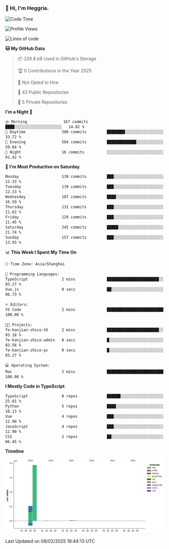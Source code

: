 ### 👋 Hi, I'm Heggria.

<!--START_SECTION:waka-->
![Code Time](http://img.shields.io/badge/Code%20Time-1%2C037%20hrs%206%20mins-blue)

![Profile Views](http://img.shields.io/badge/Profile%20Views-0-blue)

![Lines of code](https://img.shields.io/badge/From%20Hello%20World%20I%27ve%20Written-24.8%20million%20lines%20of%20code-blue)

**🐱 My GitHub Data** 

> 📦 226.8 kB Used in GitHub's Storage 
 > 
> 🏆 0 Contributions in the Year 2025
 > 
> 🚫 Not Opted to Hire
 > 
> 📜 43 Public Repositories 
 > 
> 🔑 5 Private Repositories 
 > 
**I'm a Night 🦉** 

```text
🌞 Morning                167 commits         ████░░░░░░░░░░░░░░░░░░░░░   14.82 % 
🌆 Daytime                380 commits         ████████░░░░░░░░░░░░░░░░░   33.72 % 
🌃 Evening                564 commits         █████████████░░░░░░░░░░░░   50.04 % 
🌙 Night                  16 commits          ░░░░░░░░░░░░░░░░░░░░░░░░░   01.42 % 
```
📅 **I'm Most Productive on Saturday** 

```text
Monday                   139 commits         ███░░░░░░░░░░░░░░░░░░░░░░   12.33 % 
Tuesday                  139 commits         ███░░░░░░░░░░░░░░░░░░░░░░   12.33 % 
Wednesday                187 commits         ████░░░░░░░░░░░░░░░░░░░░░   16.59 % 
Thursday                 131 commits         ███░░░░░░░░░░░░░░░░░░░░░░   11.62 % 
Friday                   129 commits         ███░░░░░░░░░░░░░░░░░░░░░░   11.45 % 
Saturday                 245 commits         █████░░░░░░░░░░░░░░░░░░░░   21.74 % 
Sunday                   157 commits         ███░░░░░░░░░░░░░░░░░░░░░░   13.93 % 
```


📊 **This Week I Spent My Time On** 

```text
🕑︎ Time Zone: Asia/Shanghai

💬 Programming Languages: 
TypeScript               2 mins              ███████████████████████░░   93.27 % 
Vue.js                   0 secs              ██░░░░░░░░░░░░░░░░░░░░░░░   06.73 % 

🔥 Editors: 
VS Code                  2 mins              █████████████████████████   100.00 % 

🐱‍💻 Projects: 
fe-kanjian-zhice-h5      2 mins              ███████████████████████░░   93.18 % 
fe-kanjian-zhice-admin   0 secs              █░░░░░░░░░░░░░░░░░░░░░░░░   03.56 % 
fe-kanjian-zhice-pc      0 secs              █░░░░░░░░░░░░░░░░░░░░░░░░   03.27 % 

💻 Operating System: 
Mac                      2 mins              █████████████████████████   100.00 % 
```

**I Mostly Code in TypeScript** 

```text
TypeScript               8 repos             ██████░░░░░░░░░░░░░░░░░░░   25.81 % 
Python                   5 repos             ████░░░░░░░░░░░░░░░░░░░░░   16.13 % 
Vue                      4 repos             ███░░░░░░░░░░░░░░░░░░░░░░   12.90 % 
JavaScript               4 repos             ███░░░░░░░░░░░░░░░░░░░░░░   12.90 % 
CSS                      2 repos             ██░░░░░░░░░░░░░░░░░░░░░░░   06.45 % 
```



**Timeline**

![Lines of Code chart](https://raw.githubusercontent.com/heggria/heggria/main/assets/bar_graph.png)


 Last Updated on 08/02/2025 18:44:13 UTC
<!--END_SECTION:waka-->

